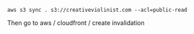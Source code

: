```
aws s3 sync . s3://creativeviolinist.com --acl=public-read
```
Then go to aws / cloudfront / create invalidation
